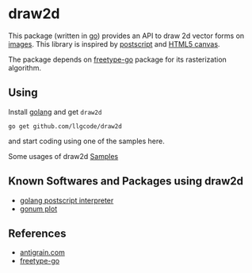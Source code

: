 draw2d
======

This package (written in [go](http://golang.org)) provides an API to draw 2d vector forms on [images](http://golang.org/pkg/image).
This library is inspired by [postscript](http://www.tailrecursive.org/postscript) and [HTML5 canvas](http://www.w3.org/TR/2dcontext/).

The package depends on [freetype-go](http://code.google.com/p/freetype-go) package for its rasterization algorithm.


Using
-----

Install [golang](http://golang.org) and get `draw2d` 

```
go get github.com/llgcode/draw2d
```

and start coding using one of the samples here.

Some usages of draw2d [Samples](https://github.com/llgcode/draw2d.samples)

Known Softwares and Packages using draw2d
---------------------------------------

 - [golang postscript interpreter](https://github.com/llgcode/ps)
 - [gonum plot](https://github.com/gonum/plot)

References
---------

 - [antigrain.com](http://www.antigrain.com)
 - [freetype-go](http://code.google.com/p/freetype-go)
